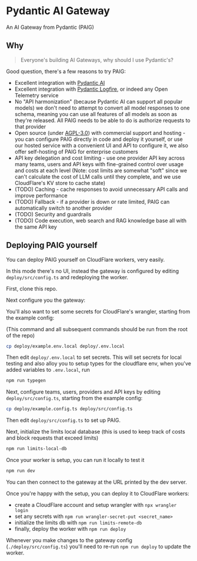 # Pydantic AI Gateway

An AI Gateway from Pydantic (PAIG)

## Why

> Everyone's building AI Gateways, why should I use Pydantic's?

Good question, there's a few reasons to try PAIG:

- Excellent integration with [Pydantic AI](https://ai.pydantic.dev)
- Excellent integration with [Pydantic Logfire](https://pydantic.dev/logfire/), or indeed any Open Telemetry service
- No "API harmonization" (because Pydantic AI can support all popular models) we don't need to attempt to convert all model responses to one schema, meaning you can use all features of all models as soon as they're released. All PAIG needs to be able to do is authorize requests to that provider
- Open source (under [AGPL-3.0](https://www.gnu.org/licenses/agpl-3.0.en.html)) with commercial support and hosting - you can configure PAIG directly in code and deploy it yourself, or use our hosted service with a convenient UI and API to configure it, we also offer self-hosting of PAIG for enterprise customers
- API key delegation and cost limiting - use one provider API key across many teams, users and API keys with fine-grained control over usage and costs at each level (Note: cost limits are somewhat "soft" since we can't calculate the cost of LLM calls until they complete, and we use CloudFlare's KV store to cache state)
- (TODO) Caching - cache responses to avoid unnecessary API calls and improve performance
- (TODO) Fallback - if a provider is down or rate limited, PAIG can automatically switch to another provider
- (TODO) Security and guardrails
- (TODO) Code execution, web search and RAG knowledge base all with the same API key

## Deploying PAIG yourself

You can deploy PAIG yourself on CloudFlare workers, very easily.

In this mode there's no UI, instead the gateway is configured by editing `deploy/src/config.ts` and redeploying the worker.

First, clone this repo.

Next configure you the gateway:

You'll also want to set some secrets for CloudFlare's wrangler, starting from the example config:

(This command and all subsequent commands should be run from the root of the repo)

```bash
cp deploy/example.env.local deploy/.env.local
```

Then edit `deploy/.env.local` to set secrets. This will set secrets for local testing and also alloy you to setup types for
the cloudflare env, when you've added variables to `.env.local`, run

```bash
npm run typegen
```

Next, configure teams, users, providers and API keys by editing `deploy/src/config.ts`, starting from the example config:

```bash
cp deploy/example.config.ts deploy/src/config.ts
```

Then edit `deploy/src/config.ts` to set up PAIG.

Next, initialize the limits local database (this is used to keep track of costs and block requests that exceed limits)

```bash
npm run limits-local-db
```

Once your worker is setup, you can run it locally to test it

```bash
npm run dev
```

You can then connect to the gateway at the URL printed by the dev server.

Once you're happy with the setup, you can deploy it to CloudFlare workers:

- create a CloudFlare account and setup wrangler with `npx wrangler login`
- set any secrets with `npm run wrangler-secret-put <secret_name>`
- initialize the limits db with `npm run limits-remote-db`
- finally, deploy the worker with `npm run deploy`

Whenever you make changes to the gateway config (`./deploy/src/config.ts`) you'll need to re-run `npm run deploy` to update the worker.
